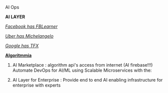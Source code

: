 AI Ops

**AI LAYER**

[*Facebook has FBLearner*](https://code.facebook.com/posts/1072626246134461/introducing-fblearner-flow-facebook-s-ai-backbone/)

[*Uber has Michelangelo*](https://eng.uber.com/michelangelo/)

[*Google has TFX*](http://stevenwhang.com/tfx_paper.pdf)


[**Algoritmmia**](https://algorithmia.com/algorithms)

1. AI Marketplace : algorithm api's access from internet (AI firebase!!!)
Automate DevOps for AI/ML using Scalable Microservices with the:

2. AI Layer for Enterprise : Provide end to end AI enabling infrastructure for enterprise with experts
